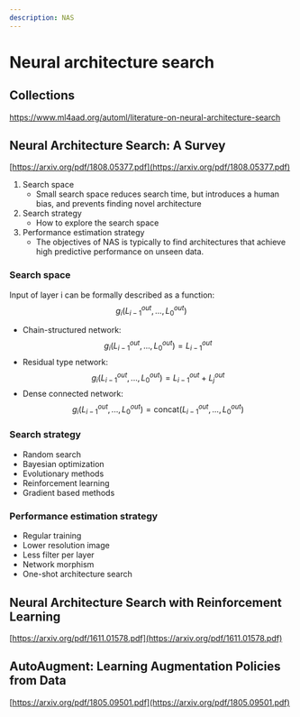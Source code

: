 ```yaml
---
description: NAS
---
```


# Neural architecture search

## Collections

https://www.ml4aad.org/automl/literature-on-neural-architecture-search

## Neural Architecture Search: A Survey

[https://arxiv.org/pdf/1808.05377.pdf](https://arxiv.org/pdf/1808.05377.pdf)

1. Search space
   * Small search space reduces search time, but introduces a human bias, and prevents finding novel architecture
2. Search strategy
   * How to explore the search space
3. Performance estimation strategy
   * The objectives of NAS is typically to find architectures that achieve high predictive performance on unseen data.

### Search space

Input of layer i can be formally described as a function: $$g_i(L_{i-1}^{out},...,L_{0}^{out})$$

* Chain-structured network: $$g_i(L_{i-1}^{out},...,L_{0}^{out})=L_{i-1}^{out}$$
* Residual type network: $$g_i(L_{i-1}^{out},...,L_{0}^{out})=L_{i-1}^{out}+L_{j}^{out}$$
* Dense connected network: $$g_i(L_{i-1}^{out},...,L_{0}^{out})=\text{concat}(L_{i-1}^{out},...,L_{0}^{out})$$

### Search strategy

* Random search
* Bayesian optimization
* Evolutionary methods
* Reinforcement learning
* Gradient based methods

### Performance estimation strategy

* Regular training
* Lower resolution image
* Less filter per layer
* Network morphism
* One-shot architecture search

## Neural Architecture Search with Reinforcement Learning

[https://arxiv.org/pdf/1611.01578.pdf](https://arxiv.org/pdf/1611.01578.pdf)

## AutoAugment: Learning Augmentation Policies from Data

[https://arxiv.org/pdf/1805.09501.pdf](https://arxiv.org/pdf/1805.09501.pdf)

